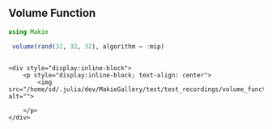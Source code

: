 ## Volume Function

```julia
using Makie

 volume(rand(32, 32, 32), algorithm = :mip)


```
```@raw html

<div style="display:inline-block">
    <p style="display:inline-block; text-align: center">
        <img src="/home/sd/.julia/dev/MakieGallery/test/test_recordings/volume_function/media/image.jpg" alt="">

    </p>
</div>

```
